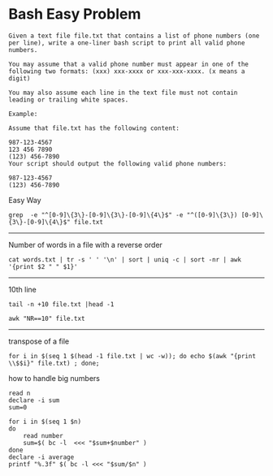 # Bash Easy Problem

~~~
Given a text file file.txt that contains a list of phone numbers (one per line), write a one-liner bash script to print all valid phone numbers.

You may assume that a valid phone number must appear in one of the following two formats: (xxx) xxx-xxxx or xxx-xxx-xxxx. (x means a digit)

You may also assume each line in the text file must not contain leading or trailing white spaces.

Example:

Assume that file.txt has the following content:

987-123-4567
123 456 7890
(123) 456-7890
Your script should output the following valid phone numbers:

987-123-4567
(123) 456-7890
~~~

Easy Way

~~~
grep  -e "^[0-9]\{3\}-[0-9]\{3\}-[0-9]\{4\}$" -e "^([0-9]\{3\}) [0-9]\{3\}-[0-9]\{4\}$" file.txt
~~~

-------------------------

Number of words in a file with a reverse order

~~~
cat words.txt | tr -s ' ' '\n' | sort | uniq -c | sort -nr | awk '{print $2 " " $1}'
~~~

-------------------------

10th line

~~~
tail -n +10 file.txt |head -1 
~~~

    awk "NR==10" file.txt

------------------------

transpose of a file

~~~
for i in $(seq 1 $(head -1 file.txt | wc -w)); do echo $(awk "{print \\$$i}" file.txt) ; done;
~~~

how to handle big numbers

    read n
    declare -i sum
    sum=0
    
    for i in $(seq 1 $n)
    do
        read number
        sum=$( bc -l  <<< "$sum+$number" )
    done
    declare -i average
    printf "%.3f" $( bc -l <<< "$sum/$n" )
